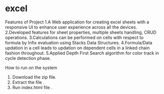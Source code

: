 # excel
Features of Project
1.A Web application for creating excel sheets with a responsive UI to enhance user experience across all the devices.
2.Developed features for sheet properties, multiple sheets handling, CRUD operations.
3.Calculations can be performed on cells with respect to formula by Infix evaluation using Stacks Data Structures.
4.Formula/Data updation in a cell leads to updation on dependent cells in a linked chain fashion throughout.
5.Applied Depth First Search algorithm for color track in cycle detection phase.


How to run on the system 
1. Download the zip file.
2. Extract the file . 
3. Run index.html file . 
